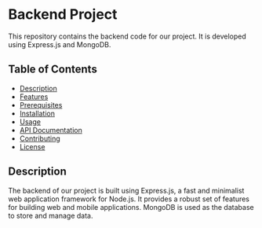 # Backend Project

This repository contains the backend code for our project. It is developed using
Express.js and MongoDB.

## Table of Contents

- [Description](#description)
- [Features](#features)
- [Prerequisites](#prerequisites)
- [Installation](#installation)
- [Usage](#usage)
- [API Documentation](#api-documentation)
- [Contributing](#contributing)
- [License](#license)

## Description

The backend of our project is built using Express.js, a fast and minimalist web
application framework for Node.js. It provides a robust set of features for
building web and mobile applications. MongoDB is used as the database to store
and manage data.
